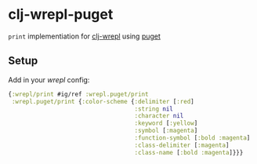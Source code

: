 # clj-wrepl-puget

`print` implementiation for [clj-wrepl](https://github.com/christoph-frick/clj-wrepl) using [puget](https://github.com/greglook/puget)

## Setup

Add in your *wrepl* config:

```clojure
{:wrepl/print #ig/ref :wrepl.puget/print
 :wrepl.puget/print {:color-scheme {:delimiter [:red]
                                    :string nil
                                    :character nil
                                    :keyword [:yellow]
                                    :symbol [:magenta]
                                    :function-symbol [:bold :magenta]
                                    :class-delimiter [:magenta]
                                    :class-name [:bold :magenta]}}}
```
